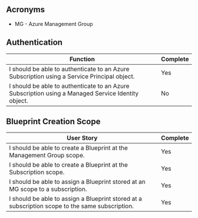 ## Acronyms

- MG - Azure Management Group

## Authentication

| Function | Complete |
|---|---|
| I should be able to authenticate to an Azure Subscription using a Service Principal object. | Yes |
| I should be able to authenticate to an Azure Subscription using a Managed Service Identity object. | No |

## Blueprint Creation Scope

| User Story | Complete |
|---|---|
| I should be able to create a Blueprint at the Management Group scope. | Yes |
| I should be able to create a Blueprint at the Subscription scope. | Yes |
| I should be able to assign a Blueprint stored at an MG scope to a subscription. | Yes |
| I should be able to assign a Blueprint stored at a subscription scope to the same subscription. | Yes |



 
